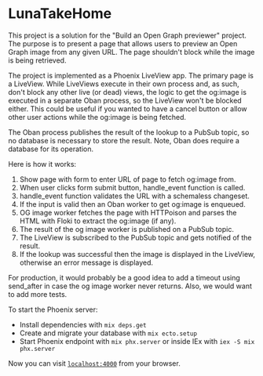 # LunaTakeHome

This project is a solution for the "Build an Open Graph previewer" project.
The purpose is to present a page that allows users to preview an Open Graph
image from any given URL. The page shouldn't block while the image is being retrieved.

The project is implemented as a Phoenix LiveView app. The primary page is a
LiveView. While LiveViews execute in their own process and, as such, don't
block any other live (or dead) views, the logic to get the og:image is
executed in a separate Oban process, so the LiveView won't be blocked either.
This could be useful if you wanted to have a cancel button or allow other
user actions while the og:image is being fetched.

The Oban process publishes the result of the lookup to a PubSub topic,
so no database is necessary to store the result. Note, Oban
does require a database for its operation.

Here is how it works:

1. Show page with form to enter URL of page to fetch og:image from.
2. When user clicks form submit button, handle_event function is called.
3. handle_event function validates the URL with a schemaless changeset.
4. If the input is valid then an Oban worker to get og:image is enqueued.
5. OG image worker fetches the page with HTTPoison and parses the
   HTML with Floki to extract the og:image (if any).
6. The result of the og image worker is published on a PubSub topic.
7. The LiveView is subscribed to the PubSub topic and gets notified of
   the result.
8. If the lookup was successful then the image is displayed in the
   LiveView, otherwise an error message is displayed.

For production, it would probably be a good idea to add a timeout using
send_after in case the og image worker never returns. Also, we would
want to add more tests.

To start the Phoenix server:

  * Install dependencies with `mix deps.get`
  * Create and migrate your database with `mix ecto.setup`
  * Start Phoenix endpoint with `mix phx.server` or inside IEx with `iex -S mix phx.server`

Now you can visit [`localhost:4000`](http://localhost:4000) from your browser.
